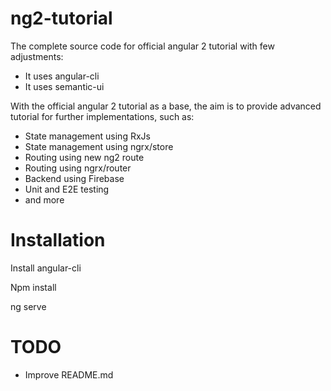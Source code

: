 # ng2-tutorial

The complete source code for official angular 2 tutorial with few adjustments:
* It uses angular-cli
* It uses semantic-ui

With the official angular 2 tutorial as a base, the aim is to provide advanced tutorial for further implementations, such as:
* State management using RxJs
* State management using ngrx/store
* Routing using new ng2 route
* Routing using ngrx/router
* Backend using Firebase
* Unit and E2E testing
* and more

# Installation

Install angular-cli

Npm install

ng serve

# TODO
* Improve README.md
